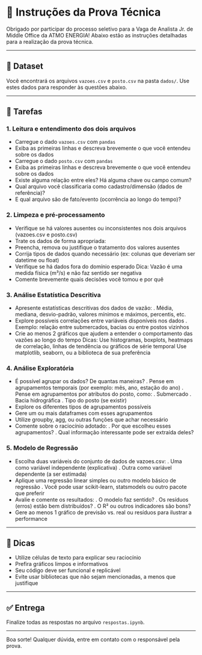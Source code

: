 # 📝 Instruções da Prova Técnica

Obrigado por participar do processo seletivo para a Vaga de Analista Jr. de Middle Office da ATMO ENERGIA! 
Abaixo estão as instruções detalhadas para a realização da prova técnica.

---

## 📂 Dataset

Você encontrará os arquivos `vazoes.csv` e `posto.csv` na pasta `dados/`. Use estes dados para responder às questões abaixo.

---

## 🧪 Tarefas

### 1. Leitura e entendimento dos dois arquivos
- Carregue o dado `vazoes.csv` com `pandas`
- Exiba as primeiras linhas e descreva brevemente o que você entendeu sobre os dados
- Carregue o dado `posto.csv` com `pandas`
- Exiba as primeiras linhas e descreva brevemente o que você entendeu sobre os dados
- Existe alguma relação entre eles? Há alguma chave ou campo comum? 
- Qual arquivo você classificaria como cadastro/dimensão (dados de referência)?
- E qual arquivo são de fato/evento (ocorrência ao longo do tempo)?

### 2. Limpeza e pré-processamento
- Verifique se há valores ausentes ou inconsistentes nos dois arquivos (vazoes.csv e posto.csv)
- Trate os dados de forma apropriada:
- Preencha, remova ou justifique o tratamento dos valores ausentes
- Corrija tipos de dados quando necessário (ex: colunas que deveriam ser datetime ou float)
- Verifique se há dados fora do domínio esperado
    Dica: Vazão é uma medida física (m³/s) e não faz sentido ser negativa
- Comente brevemente quais decisões você tomou e por quê

### 3. Análise Estatística Descritiva
- Apresente estatísticas descritivas dos dados de vazão:
    . Média, mediana, desvio-padrão, valores mínimos e máximos, percentis, etc.
- Explore possíveis correlações entre variáveis disponíveis nos dados
    . Exemplo: relação entre submercados, bacias ou entre postos vizinhos
- Crie ao menos 2 gráficos que ajudem a entender o comportamento das vazões ao longo do tempo
    Dicas: Use histogramas, boxplots, heatmaps de correlação, linhas de tendência ou gráficos de série temporal
    Use matplotlib, seaborn, ou a biblioteca de sua preferência

### 4. Análise Exploratória 
- É possível agrupar os dados? De quantas maneiras?
    . Pense em agrupamentos temporais (por exemplo: mês, ano, estação do ano)
    . Pense em agrupamentos por atributos do posto, como:
        . Submercado
        . Bacia hidrográfica
        . Tipo do posto (se existir)
- Explore os diferentes tipos de agrupamentos possíveis
- Gere um ou mais dataframes com esses agrupamentos
- Utilize groupby, agg, ou outras funções que achar necessário
- Comente sobre o raciocínio adotado:
    . Por que escolheu esses agrupamentos?
    . Qual informação interessante pode ser extraída deles?

### 5. Modelo de Regressão 
- Escolha duas variáveis do conjunto de dados de vazoes.csv:
    . Uma como variável independente (explicativa)
    . Outra como variável dependente (a ser estimada)
- Aplique uma regressão linear simples ou outro modelo básico de regressão
    . Você pode usar scikit-learn, statsmodels ou outro pacote que preferir
- Avalie e comente os resultados:
    . O modelo faz sentido?
    . Os resíduos (erros) estão bem distribuídos?
    . O R² ou outros indicadores são bons?
- Gere ao menos 1 gráfico de previsão vs. real ou resíduos para ilustrar a performance

---

## 🧠 Dicas

- Utilize células de texto para explicar seu raciocínio
- Prefira gráficos limpos e informativos
- Seu código deve ser funcional e replicável
- Evite usar bibliotecas que não sejam mencionadas, a menos que justifique

---

## ✅ Entrega

Finalize todas as respostas no arquivo `respostas.ipynb`.

---

Boa sorte! Qualquer dúvida, entre em contato com o responsável pela prova.
